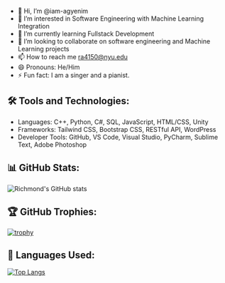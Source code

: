 - 👋 Hi, I’m @iam-agyenim
- 👀 I’m interested in Software Engineering with Machine Learning Integration
- 🌱 I’m currently learning Fullstack Development 
- 💞️ I’m looking to collaborate on software engineering and Machine Learning projects
- 📫 How to reach me ra4150@nyu.edu
- 😄 Pronouns: He/Him
- ⚡ Fun fact: I am a singer and a pianist.

## 🛠️ Tools and Technologies:
- Languages: C++, Python, C#, SQL, JavaScript, HTML/CSS, Unity
- Frameworks: Tailwind CSS, Bootstrap CSS, RESTful API, WordPress
- Developer Tools: GitHub, VS Code, Visual Studio, PyCharm, Sublime Text, Adobe Photoshop

## 📊 GitHub Stats:
![Richmond's GitHub stats](https://github-readme-stats.vercel.app/api?username=iam-agyenim&show_icons=true&theme=radical)

## 🏆 GitHub Trophies:
[![trophy](https://github-profile-trophy.vercel.app/?username=iam-agyenim&theme=radical)](https://github.com/ryo-ma/github-profile-trophy)

## 🚀 Languages Used:
[![Top Langs](https://github-readme-stats.vercel.app/api/top-langs/?username=iam-agyenim&layout=compact&theme=radical)](https://github.com/anuraghazra/github-readme-stats)


<!---
iam-agyenim/iam-agyenim is a ✨ special ✨ repository because its `README.md` (this file) appears on your GitHub profile.
You can click the Preview link to take a look at your changes.
--->
